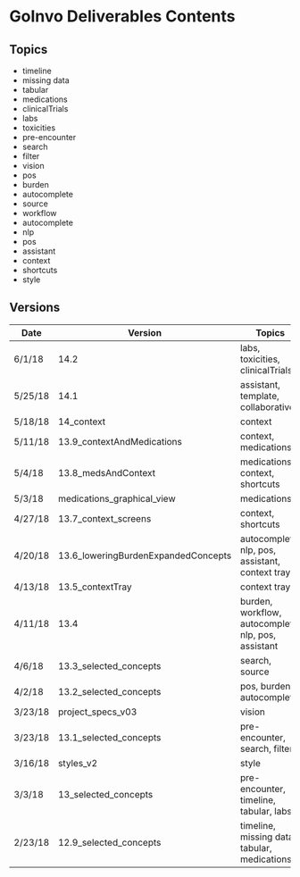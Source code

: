 # GoInvo Deliverables Contents #

## Topics ##
- timeline
- missing data 
- tabular
- medications
- clinicalTrials
- labs
- toxicities
- pre-encounter
- search
- filter
- vision
- pos
- burden
- autocomplete
- source
- workflow
- autocomplete
- nlp
- pos
- assistant
- context
- shortcuts
- style

## Versions ##
Date | Version | Topics
-| - | -
6/1/18 | 14.2 | labs, toxicities, clinicalTrials
5/25/18 | 14.1 | assistant, template, collaborative
5/18/18 | 14_context | context
5/11/18 | 13.9_contextAndMedications | context, medications
5/4/18 | 13.8_medsAndContext | medications, context, shortcuts
5/3/18 | medications_graphical_view | medications
4/27/18 | 13.7_context_screens | context, shortcuts
4/20/18 | 13.6_loweringBurdenExpandedConcepts | autocomplete, nlp, pos, assistant, context tray
4/13/18 | 13.5_contextTray | context tray
4/11/18 | 13.4 | burden, workflow, autocomplete, nlp, pos, assistant 
4/6/18 | 13.3_selected_concepts | search, source
4/2/18 | 13.2_selected_concepts | pos, burden, autocomplete
3/23/18 | project_specs_v03 | vision
3/23/18 | 13.1_selected_concepts | pre-encounter, search, filter
3/16/18 | styles_v2 | style
3/3/18 | 13_selected_concepts | pre-encounter, timeline, tabular, labs
2/23/18 | 12.9_selected_concepts | timeline, missing data, tabular, medications
